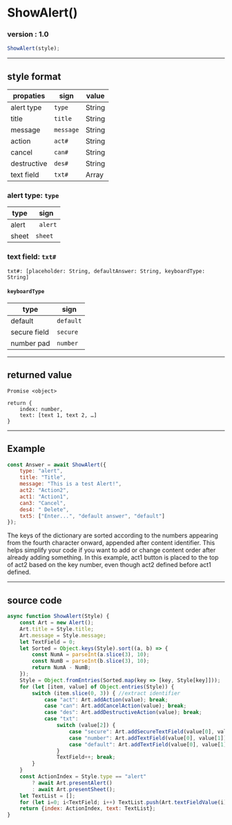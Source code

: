# ShowAlert()
### version : 1.0

```js
ShowAlert(style);
```

___
## style format

|  propaties  | sign  |  value |
|  --- | --- | --- |
|  alert type  |  `type` |  String |
|  title  |  `title` | String |
|  message  |  `message` | String |
|  action  |  `act#` | String |
|  cancel  |  `can#` | String |
|  destructive  | `des#` | String |
|  text field  | `txt#` | Array |

### alert type: `type`

|  type  | sign |
|  --- | --- |
|  alert  | ` alert` |
|  sheet | `sheet` |

### text field: `txt#`

```
txt#: [placeholder: String, defaultAnswer: String, keyboardType: String]
```
#### `keyboardType`
|  type  | sign |
|  --- | --- |
|  default  | `default` |
|  secure field | `secure` |
|  number pad  | `number` |

___
## returned value
` Promise <object> `

```
return {
	index: number,
	text: [text 1, text 2, …]
}
```

___
## Example
```js
const Answer = await ShowAlert({
	type: "alert",
	title: "Title",
	message: "This is a test Alert!",
	act2: "Action2",
	act1: "Action1",
	can3: "Cancel",
	des4: " Delete",
	txt5: ["Enter...", "default answer", "default"]
});
```
The keys of the dictionary are sorted according to the numbers appearing from the fourth character onward, appended after content identifier. This helps simplify your code if you want to add or change content order after already adding something.
In this example, act1 button is placed to the top of act2 based on the key number, even though act2 defined before act1 defined.

___
## source code
```js
async function ShowAlert(Style) {
	const Art = new Alert();
	Art.title = Style.title;
	Art.message = Style.message;
	let TextField = 0;
	let Sorted = Object.keys(Style).sort((a, b) => {
		const NumA = parseInt(a.slice(3), 10);
		const NumB = parseInt(b.slice(3), 10);
		return NumA - NumB;
	});
	Style = Object.fromEntries(Sorted.map(key => [key, Style[key]]));
	for (let [item, value] of Object.entries(Style)) {
		switch (item.slice(0, 3)) { //extract identifier
			case "act": Art.addAction(value); break;
			case "can": Art.addCancelAction(value); break;
			case "des": Art.addDestructiveAction(value); break;
			case "txt":
				switch (value[2]) {
					case "secure": Art.addSecureTextField(value[0], value[1]); break;
					case "number": Art.addTextField(value[0], value[1]).setNumberPadKeyboard(); break;
					case "default": Art.addTextField(value[0], value[1]); break;
				}
				TextField++; break;
		}
	}
	const ActionIndex = Style.type == "alert"
		? await Art.presentAlert()
		: await Art.presentSheet();
	let TextList = [];
	for (let i=0; i<TextField; i++) TextList.push(Art.textFieldValue(i));
	return {index: ActionIndex, text: TextList};
}
```
